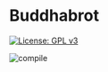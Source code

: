 # Buddhabrot

[![License: GPL v3](https://img.shields.io/badge/License-GPLv3-blue.svg)](https://www.gnu.org/licenses/gpl-3.0)

![compile](https://github.com/dmfrodrigues/buddhabrot/workflows/compile/badge.svg)
